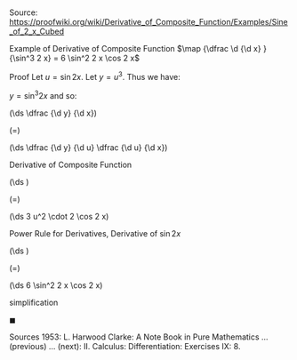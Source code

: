 # 

Source: https://proofwiki.org/wiki/Derivative_of_Composite_Function/Examples/Sine_of_2_x_Cubed

Example of Derivative of Composite Function
$\map {\dfrac \d {\d x} } {\sin^3 2 x} = 6 \sin^2 2 x \cos 2 x$


Proof
Let $u = \sin 2 x$.
Let $y = u^3$.
Thus we have:

$y = \sin^3 2 x$
and so:














\(\ds \dfrac {\d y} {\d x}\)

\(=\)







\(\ds \dfrac {\d y} {\d u} \dfrac {\d u} {\d x}\)





Derivative of Composite Function














\(\ds \)

\(=\)







\(\ds 3 u^2 \cdot 2 \cos 2 x\)





Power Rule for Derivatives, Derivative of $\sin 2 x$














\(\ds \)

\(=\)







\(\ds 6 \sin^2 2 x \cos 2 x\)





simplification



$\blacksquare$


Sources
1953: L. Harwood Clarke: A Note Book in Pure Mathematics ... (previous) ... (next): $\text {II}$. Calculus: Differentiation: Exercises $\text {IX}$: $8$.




